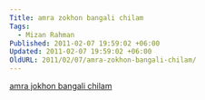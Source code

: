```yaml
---
Title: amra zokhon bangali chilam
Tags:
  - Mizan Rahman
Published: 2011-02-07 19:59:02 +06:00
Updated: 2011-02-07 19:59:02 +06:00
OldURL: 2011/02/07/amra-zokhon-bangali-chilam/
---
```


<a href='https://enblog.muktomona.com/wp-content/uploads/2011/02/amra-jokhon-bangali-chilam.pdf'>amra jokhon bangali chilam</a>
